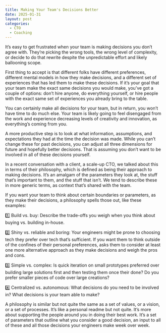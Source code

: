```yaml
---
title: Making Your Team's Decisions Better
date: 2025-01-31
layout: post
categories:
  - CTO
  - Coaching
---
```


It’s easy to get frustrated when your team is making decisions you don’t agree with. They’re picking the wrong tools, the wrong level of complexity, or decide to do that rewrite despite the unpredictable effort and likely ballooning scope.

First thing to accept is that different folks have different preferences, different mental models in how they make decisions, and a different set of experiences that has led them to make these decisions. If it’s your goal that your team make the exact same decisions you would make, you’ve got a couple of options: don’t hire anyone, do everything yourself, or hire people with the exact same set of experiences you already bring to the table.

You can certainly make all decisions for your team, but in return, you won’t have time to do much else. Your team is likely going to feel disengaged from the work and experience decreasing levels of creativity and innovation, as everything’s coming from you.

A more productive step is to look at what information, assumptions, and expectations they had at the time the decision was made. While you can’t change these for past decisions, you can adjust all three dimensions for future and hopefully better decisions. That is assuming you don’t want to be involved in all of these decisions yourself.

In a recent conversation with a client, a scale-up CTO, we talked about this in terms of their philosophy, which is defined as being their approach to making decisions. It’s an amalgam of the parameters they look at, the stuff that’s important to them, and the stuff that isn’t. We tend to describe these in more generic terms, as context that’s shared with the team.

If you want your team to think about certain boundaries or parameters, as they make their decisions, a philosophy spells those out, like these examples:

1️⃣ Build vs. buy: Describe the trade-offs you weigh when you think about buying vs. building in-house.

2️⃣ Shiny vs. reliable and boring: Your engineers might be prone to choosing tech they prefer over tech that’s sufficient. If you want them to think outside of the confines of their personal preferences, asks them to consider at least one more alternative approach as they make decisions and weigh the pros and cons.

3️⃣ Simple vs. complex: Is quick iteration on small prototypes preferred over building large solutions first and then testing them once their done? Do you prefer smaller pieces of code over large creations?

4️⃣ Centralized vs. autonomous: What decisions do you need to be involved in? What decisions is your team able to make?

A philosophy is similar but not quite the same as a set of values, or a vision, or a set of processes. It’s like a personal readme but not quite. It’s more about supporting the people around you in doing their best work. It’s a set of parameters that outline what you consider a good decision, an input to all of these and all those decisions your engineers make week over week.
